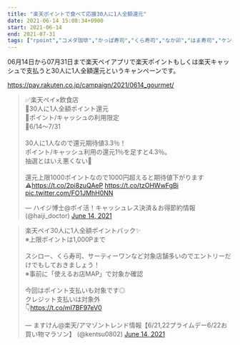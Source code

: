 ```yaml
---
title: "楽天ポイントで食べて応援30人に1人全額還元"
date: 2021-06-14 15:08:34+0900
start: 2021-06-14
end: 2021-07-31
tags: ["rpoint","コメダ珈琲","かっぱ寿司","くら寿司","なか卯","はま寿司","ケンタッキーフライドチキン","ココス","サンマルクカフェ","サーティワンアイスクリーム","スシロー","ドトール","ビッグボーイ","フレッシュネスバーガー","倉式珈琲店","日高屋","松屋","神戸元町ドリア","華屋与兵衛","鎌倉パスタ"] 
---
```


06月14日から07月31日まで楽天ペイアプリで楽天ポイントもしくは楽天キャッシュで支払うと30人に1人全額還元というキャンペーンです。

https://pay.rakuten.co.jp/campaign/2021/0614_gourmet/

<blockquote class="twitter-tweet"><p lang="ja" dir="ltr">✅楽天ペイ×飲食店<br>🔸30人に1人全額ポイント還元<br>🔸ポイント/キャッシュの利用限定<br>🔸6/14～7/31<br><br>30人に1人なので還元期待値3.3％！<br>ポイント/キャッシュ利用の還元1％を足すと4.3％。<br>抽選とはいえ悪くない🤔<br><br>還元上限1000ポイントなので1000円超えると期待値下がります⚠️<a href="https://t.co/2pi8zuQAeP">https://t.co/2pi8zuQAeP</a> <a href="https://t.co/tzOHWwFgBi">https://t.co/tzOHWwFgBi</a> <a href="https://t.co/FO1JMhH0NN">pic.twitter.com/FO1JMhH0NN</a></p>&mdash; ハイジ博士@ポイ活！キャッシュレス決済＆お得節約情報 (@haiji_doctor) <a href="https://twitter.com/haiji_doctor/status/1404272954234458120?ref_src=twsrc%5Etfw">June 14, 2021</a></blockquote> <script async src="https://platform.twitter.com/widgets.js" charset="utf-8"></script>
<blockquote class="twitter-tweet"><p lang="ja" dir="ltr">楽天ペイ30人に1人全額ポイントバック✨<br>※上限ポイントは1,000Pまで<br><br>スシロー、くら寿司、サーティーワンなど対象店舗多いのでエントリーだけでもしておきましょう！<br>※事前に「使えるお店MAP」で対象か確認<br><br>今回はポイント支払いも対象です◎<br>クレジット支払いは対象外<br>👇<a href="https://t.co/mI7BF97eV0">https://t.co/mI7BF97eV0</a></p>&mdash; ますけん@楽天/アマゾントレンド情報【6/21,22プライムデー6/22お買い物マラソン】 (@kentsu0802) <a href="https://twitter.com/kentsu0802/status/1404279460044578817?ref_src=twsrc%5Etfw">June 14, 2021</a></blockquote> <script async src="https://platform.twitter.com/widgets.js" charset="utf-8"></script>
